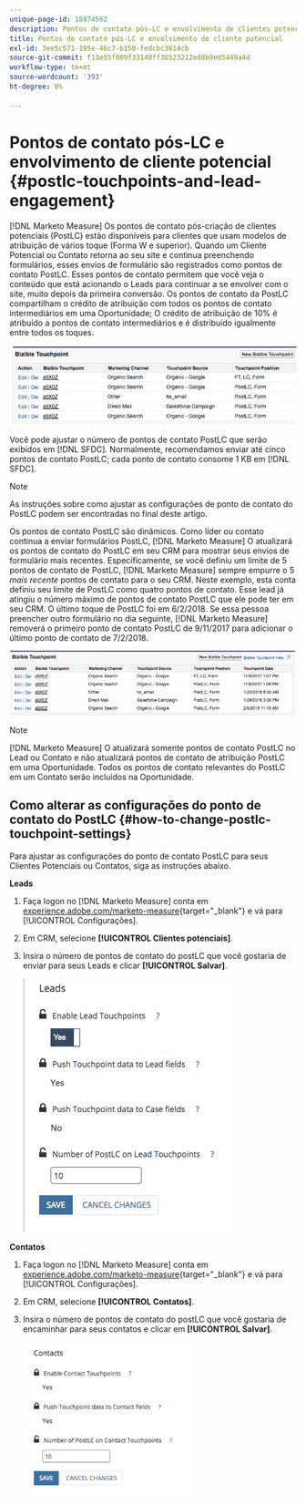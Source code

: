 ```yaml
---
unique-page-id: 18874562
description: Pontos de contato pós-LC e envolvimento de clientes potenciais - Medida do Marketo - Documentação do produto
title: Pontos de contato pós-LC e envolvimento de cliente potencial
exl-id: 3ee5c571-195e-46c7-b150-fedcbc3614cb
source-git-commit: f13e55f009f33140ff36523212ed8b9ed5449a4d
workflow-type: tm+mt
source-wordcount: '393'
ht-degree: 0%

---
```


# Pontos de contato pós-LC e envolvimento de cliente potencial {#postlc-touchpoints-and-lead-engagement}

[!DNL Marketo Measure] Os pontos de contato pós-criação de clientes potenciais (PostLC) estão disponíveis para clientes que usam modelos de atribuição de vários toque (Forma W e superior). Quando um Cliente Potencial ou Contato retorna ao seu site e continua preenchendo formulários, esses envios de formulário são registrados como pontos de contato PostLC. Esses pontos de contato permitem que você veja o conteúdo que está acionando o Leads para continuar a se envolver com o site, muito depois da primeira conversão. Os pontos de contato da PostLC compartilham o crédito de atribuição com todos os pontos de contato intermediários em uma Oportunidade; O crédito de atribuição de 10% é atribuído a pontos de contato intermediários e é distribuído igualmente entre todos os toques.

![](assets/1.png)

Você pode ajustar o número de pontos de contato PostLC que serão exibidos em [!DNL SFDC]. Normalmente, recomendamos enviar até cinco pontos de contato PostLC; cada ponto de contato consome 1 KB em [!DNL SFDC].

>[!NOTE]
>
>As instruções sobre como ajustar as configurações de ponto de contato do PostLC podem ser encontradas no final deste artigo.

Os pontos de contato PostLC são dinâmicos. Como líder ou contato continua a enviar formulários PostLC, [!DNL Marketo Measure] O atualizará os pontos de contato do PostLC em seu CRM para mostrar seus envios de formulário mais recentes. Especificamente, se você definiu um limite de 5 pontos de contato de PostLC, [!DNL Marketo Measure] sempre empurre o 5 _mais recente_ pontos de contato para o seu CRM.  Neste exemplo, esta conta definiu seu limite de PostLC como quatro pontos de contato. Esse lead já atingiu o número máximo de pontos de contato PostLC que ele pode ter em seu CRM. O último toque de PostLC foi em 6/2/2018. Se essa pessoa preencher outro formulário no dia seguinte, [!DNL Marketo Measure] removerá o primeiro ponto de contato PostLC de 9/11/2017 para adicionar o último ponto de contato de 7/2/2018.

![](assets/2.png)

>[!NOTE]
>
>[!DNL Marketo Measure] O atualizará somente pontos de contato PostLC no Lead ou Contato e não atualizará pontos de contato de atribuição PostLC em uma Oportunidade. Todos os pontos de contato relevantes do PostLC em um Contato serão incluídos na Oportunidade.

## Como alterar as configurações do ponto de contato do PostLC {#how-to-change-postlc-touchpoint-settings}

Para ajustar as configurações do ponto de contato PostLC para seus Clientes Potenciais ou Contatos, siga as instruções abaixo.

**Leads**

1. Faça logon no [!DNL Marketo Measure] conta em [experience.adobe.com/marketo-measure](https://experience.adobe.com/marketo-measure){target=&quot;_blank&quot;} e vá para [!UICONTROL Configurações].

1. Em CRM, selecione **[!UICONTROL Clientes potenciais]**.

1. Insira o número de pontos de contato do postLC que você gostaria de enviar para seus Leads e clicar **[!UICONTROL Salvar]**.

   ![](assets/3.png)

**Contatos**

1. Faça logon no [!DNL Marketo Measure] conta em [experience.adobe.com/marketo-measure](https://experience.adobe.com/marketo-measure){target=&quot;_blank&quot;} e vá para [!UICONTROL Configurações].

1. Em CRM, selecione **[!UICONTROL Contatos]**.

1. Insira o número de pontos de contato do postLC que você gostaria de encaminhar para seus contatos e clicar em **[!UICONTROL Salvar]**.

   ![](assets/4.png)
